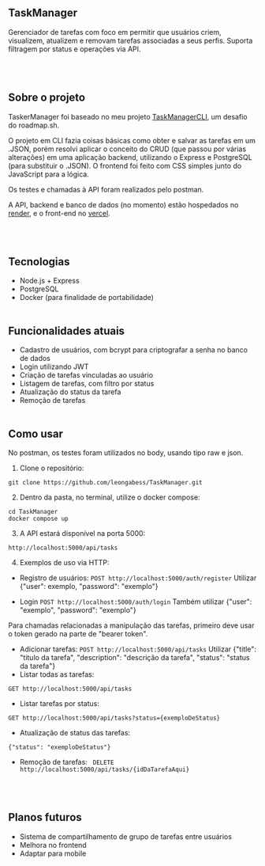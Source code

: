 ##  TaskManager

Gerenciador de tarefas com foco em permitir que usuários criem, visualizem, atualizem e removam tarefas associadas a seus perfis. Suporta filtragem por status e operações via API.

<br><br>

##  Sobre o projeto

TaskerManager foi baseado no meu projeto [TaskManagerCLI](https://github.com/leongabess/TaskManagerCLI), um desafio do roadmap.sh. 

O projeto em CLI fazia coisas básicas como obter e salvar as tarefas em um .JSON, porém resolvi aplicar o conceito do CRUD (que passou por várias alterações) em uma aplicação backend, utilizando o Express e PostgreSQL (para substituir o .JSON). O frontend foi feito com CSS simples junto do JavaScript para a lógica.


Os testes e chamadas à API foram realizados pelo postman.

A API, backend e banco de dados (no momento) estão hospedados no [render](https://taskmanager-gb90.onrender.com), e o front-end no [vercel](https://taskmanager-topaz-six.vercel.app/login.html).

<br><br>

##  Tecnologias

- Node.js + Express  
- PostgreSQL  
- Docker (para finalidade de portabilidade)
<br><br>

##  Funcionalidades atuais

- Cadastro de usuários, com bcrypt para criptografar a senha no banco de dados
- Login utilizando JWT 
- Criação de tarefas vinculadas ao usuário  
- Listagem de tarefas, com filtro por status  
- Atualização do status da tarefa
- Remoção de tarefas
<br><br>

##  Como usar

No postman, os testes foram utilizados no body, usando tipo raw e json.
1. Clone o repositório:

```git clone https://github.com/leongabess/TaskManager.git```

    
2. Dentro da pasta, no terminal, utilize o docker compose:

```
cd TaskManager
docker compose up
``` 

3. A API estará disponível na porta 5000:

```http://localhost:5000/api/tasks```

4. Exemplos de uso via HTTP:
- Registro de usuários:
```POST http://localhost:5000/auth/register```
Utilizar {"user": exemplo,
"password": "exemplo"}

- Login
```POST http://localhost:5000/auth/login```
Também utilizar {"user": "exemplo",
"password": "exemplo"}

Para chamadas relacionadas a manipulação das tarefas, primeiro deve usar o token gerado na parte de "bearer token".

- Adicionar tarefas:
```POST http://localhost:5000/api/tasks```
Utilizar {"title": "titulo da tarefa",
"description": "descrição da tarefa",
"status": "status da tarefa"}
- Listar todas as tarefas:

```GET http://localhost:5000/api/tasks```

- Listar tarefas por status:

```GET http://localhost:5000/api/tasks?status={exemploDeStatus}```

- Atualização de status das tarefas:
``` PATCH http://localhost:5000/api/tasks/{idDaTarefaAqui}
{"status": "exemploDeStatus"}
```
- Remoção de tarefas:
``` DELETE http://localhost:5000/api/tasks/{idDaTarefaAqui}```

<br><br>

##  Planos futuros
-  Sistema de compartilhamento de grupo de tarefas entre usuários
- Melhora no frontend
- Adaptar para mobile
